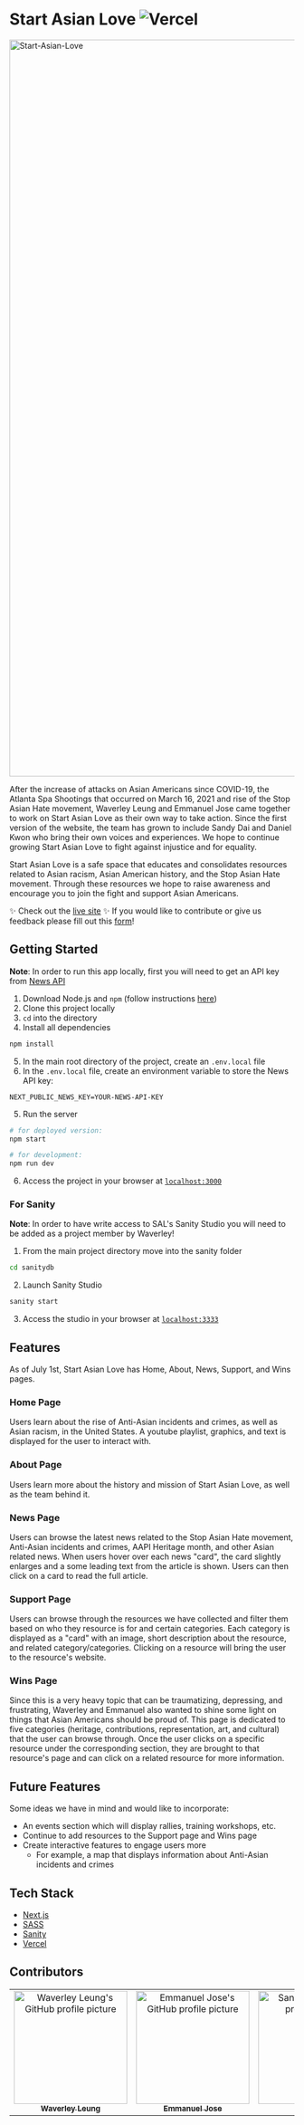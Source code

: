 # Start Asian Love ![Vercel](http://therealsujitk-vercel-badge.vercel.app/?app=therealsujitk-vercel-badge)

<img width="1302" alt="Start-Asian-Love" src="https://user-images.githubusercontent.com/62153993/118204100-7ab1d400-b42b-11eb-85d6-50ba93df02a3.png">

After the increase of attacks on Asian Americans since COVID-19, the Atlanta Spa Shootings that occurred on March 16, 2021 and rise of the Stop Asian Hate movement, Waverley Leung and Emmanuel Jose came together to work on Start Asian Love as their own way to take action. Since the first version of the website, the team has grown to include Sandy Dai and Daniel Kwon who bring their own voices and experiences. We hope to continue growing Start Asian Love to fight against injustice and for equality.

Start Asian Love is a safe space that educates and consolidates resources related to Asian racism, Asian American history, and the Stop Asian Hate movement. Through these resources we hope to raise awareness and encourage you to join the fight and support Asian Americans.

✨ Check out the [live site](https://start-asian-love.vercel.app/) ✨ If you would like to contribute or give us feedback please fill out this [form](https://forms.gle/LQtZ5xgr16htNhdZ8)!

## Getting Started

**Note**: In order to run this app locally, first you will need to get an API key from [News API](https://newsapi.org/)

1. Download Node.js and `npm` (follow instructions [here](https://nodejs.org/en/))
2. Clone this project locally
3. `cd` into the directory
4. Install all dependencies

```bash
npm install
```

5. In the main root directory of the project, create an `.env.local` file
6. In the `.env.local` file, create an environment variable to store the News API key:

```
NEXT_PUBLIC_NEWS_KEY=YOUR-NEWS-API-KEY
```

5. Run the server

```bash
# for deployed version:
npm start

# for development:
npm run dev
```

6. Access the project in your browser at [`localhost:3000`](http://localhost:3000)

### For Sanity

**Note**: In order to have write access to SAL's Sanity Studio you will need to be added as a project member by Waverley!

1. From the main project directory move into the sanity folder

```bash
cd sanitydb
```

2. Launch Sanity Studio

```bash
sanity start
```

3. Access the studio in your browser at [`localhost:3333`](http://localhost:3333)

## Features

As of July 1st, Start Asian Love has Home, About, News, Support, and Wins pages.

### Home Page

Users learn about the rise of Anti-Asian incidents and crimes, as well as Asian racism, in the United States. A youtube playlist, graphics, and text is displayed for the user to interact with.

### About Page

Users learn more about the history and mission of Start Asian Love, as well as the team behind it.

### News Page

Users can browse the latest news related to the Stop Asian Hate movement, Anti-Asian incidents and crimes, AAPI Heritage month, and other Asian related news. When users hover over each news "card", the card slightly enlarges and a some leading text from the article is shown. Users can then click on a card to read the full article.

### Support Page

Users can browse through the resources we have collected and filter them based on who they resource is for and certain categories. Each category is displayed as a "card" with an image, short description about the resource, and related category/categories. Clicking on a resource will bring the user to the resource's website.

### Wins Page

Since this is a very heavy topic that can be traumatizing, depressing, and frustrating, Waverley and Emmanuel also wanted to shine some light on things that Asian Americans should be proud of. This page is dedicated to five categories (heritage, contributions, representation, art, and cultural) that the user can browse through. Once the user clicks on a specific resource under the corresponding section, they are brought to that resource's page and can click on a related resource for more information.

## Future Features

Some ideas we have in mind and would like to incorporate:

- An events section which will display rallies, training workshops, etc.
- Continue to add resources to the Support page and Wins page
- Create interactive features to engage users more
  - For example, a map that displays information about Anti-Asian incidents and crimes

## Tech Stack

- [Next.js](https://nextjs.org)
- [SASS](https://sass-lang.com)
- [Sanity](http://sanity.io)
- [Vercel](https://vercel.com)

## Contributors

<table>
  <tr>
    <td align="center">
      <a href="https://github.com/wlcreate">
        <img src="https://avatars0.githubusercontent.com/u/62153993?s=460&v=4" width="200px;" alt="Waverley Leung's GitHub profile picture"/><br/><sub><b>Waverley Leung</b></sub>
      </a>         
    </td>
    <td align="center">
      <a href="https://github.com/emjose">
        <img src="https://avatars.githubusercontent.com/u/61435324?v=4" width="200px;" alt="Emmanuel Jose's GitHub profile picture"/><br/>
        <sub><b>Emmanuel Jose</b></sub>
      </a>         
    </td>
    <td align="center">
      <a href="https://github.com/sandaiiyahh">
        <img src="https://avatars.githubusercontent.com/u/60532744?v=4" width="200px;" alt="Sandy Dai's GitHub profile picture"/><br/>
        <sub><b>Sandy Dai</b></sub>
      </a>         
    </td>
        <td align="center">
      <a href="https://github.com/danielkwon89">
        <img src="https://avatars.githubusercontent.com/u/37312930?v=4" width="200px;" alt="Daniel Kwon's GitHub profile picture"/><br/>
        <sub><b>Daniel Kwon</b></sub>
      </a>         
    </td>
  </tr>
</table>
